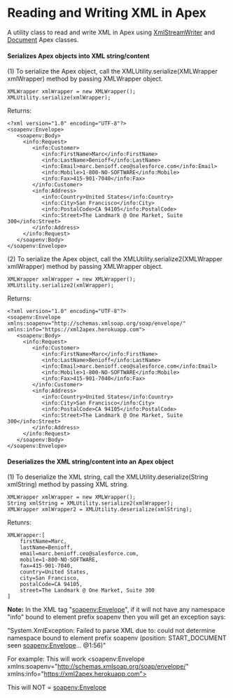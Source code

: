 # Reading and Writing XML in Apex
A utility class to read and write XML in Apex using <a href="https://developer.salesforce.com/docs/atlas.en-us.apexcode.meta/apexcode/apex_classes_xml_XmlStream_writer.htm" target="_blank" alt="XmlStreamWriter">XmlStreamWriter</a> and <a href="https://developer.salesforce.com/docs/atlas.en-us.apexcode.meta/apexcode/apex_classes_xml_dom_document.htm" target="_blank" alt="Document">Document</a> Apex classes.

#### Serializes Apex objects into XML string/content

(1) To serialize the Apex object, call the XMLUtility.serialize(XMLWrapper xmlWrapper) method by passing XMLWrapper object.

```
XMLWrapper xmlWrapper = new XMLWrapper();
XMLUtility.serialize(xmlWrapper);
```

Returns:

```
<?xml version="1.0" encoding="UTF-8"?>
<soapenv:Envelope>
   <soapenv:Body>
     <info:Request>
        <info:Customer>
           <info:FirstName>Marc</info:FirstName>
           <info:LastName>Benioff</info:LastName>
           <info:Email>marc.benioff.ceo@salesforce.com</info:Email>
           <info:Mobile>1-800-NO-SOFTWARE</info:Mobile>
           <info:Fax>415-901-7040</info:Fax>
        </info:Customer>
        <info:Address>
           <info:Country>United States</info:Country>
           <info:City>San Francisco</info:City>
           <info:PostalCode>CA 94105</info:PostalCode>
           <info:Street>The Landmark @ One Market, Suite 300</info:Street>
        </info:Address>
     </info:Request>
   </soapenv:Body>
</soapenv:Envelope>
```

(2) To serialize the Apex object, call the XMLUtility.serialize2(XMLWrapper xmlWrapper) method by passing XMLWrapper object.

```
XMLWrapper xmlWrapper = new XMLWrapper();
XMLUtility.serialize2(xmlWrapper);
```

Returns:

```
<?xml version="1.0" encoding="UTF-8"?>
<soapenv:Envelope xmlns:soapenv="http://schemas.xmlsoap.org/soap/envelope/" xmlns:info="https://xml2apex.herokuapp.com">
   <soapenv:Body>
     <info:Request>
        <info:Customer>
           <info:FirstName>Marc</info:FirstName>
           <info:LastName>Benioff</info:LastName>
           <info:Email>marc.benioff.ceo@salesforce.com</info:Email>
           <info:Mobile>1-800-NO-SOFTWARE</info:Mobile>
           <info:Fax>415-901-7040</info:Fax>
        </info:Customer>
        <info:Address>
           <info:Country>United States</info:Country>
           <info:City>San Francisco</info:City>
           <info:PostalCode>CA 94105</info:PostalCode>
           <info:Street>The Landmark @ One Market, Suite 300</info:Street>
        </info:Address>
     </info:Request>
   </soapenv:Body>
</soapenv:Envelope>
```

#### Deserializes the XML string/content into an Apex object

(1) To deserialize the XML string, call the XMLUtility.deserialize(String xmlString) method by passing XML string.

```
XMLWrapper xmlWrapper = new XMLWrapper();
String xmlString = XMLUtility.serialize2(xmlWrapper);
XMLWrapper xmlWrapper2 = XMLUtility.deserialize(xmlString);
```

Retunrs:

```
XMLWrapper:[
	firstName=Marc,
	lastName=Benioff,
	email=marc.benioff.ceo@salesforce.com,
	mobile=1-800-NO-SOFTWARE,
	fax=415-901-7040,
	country=United States, 
	city=San Francisco, 
	postalCode=CA 94105,
	street=The Landmark @ One Market, Suite 300
]
```

<b>Note:</b>
In the XML tag "<soapenv:Envelope>", if it will not have any namespace "info" bound to element prefix soapenv then you will get an exception says:

"System.XmlException: Failed to parse XML due to: could not determine namespace bound to element prefix soapenv (position: START_DOCUMENT seen <?xml version="1.0" encoding="UTF-8"?><soapenv:Envelope>... @1:56)"

For example:
This will work
<soapenv:Envelope xmlns:soapenv="http://schemas.xmlsoap.org/soap/envelope/" xmlns:info="https://xml2apex.herokuapp.com">

This will NOT = <soapenv:Envelope>
